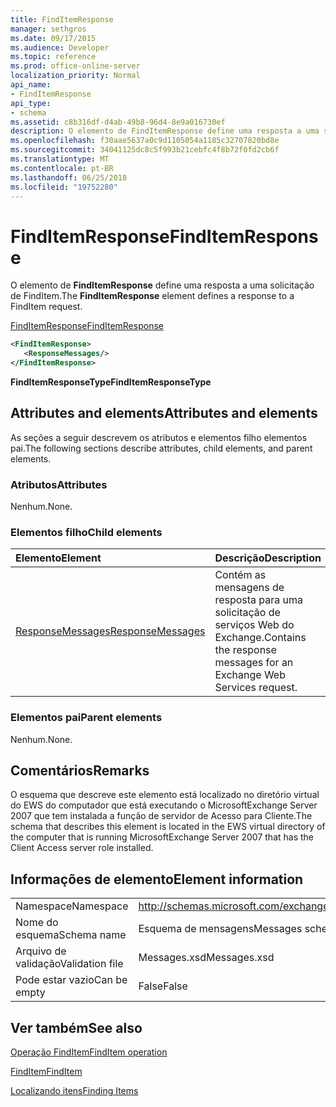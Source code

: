 ```yaml
---
title: FindItemResponse
manager: sethgros
ms.date: 09/17/2015
ms.audience: Developer
ms.topic: reference
ms.prod: office-online-server
localization_priority: Normal
api_name:
- FindItemResponse
api_type:
- schema
ms.assetid: c8b316df-d4ab-49b8-96d4-8e9a016730ef
description: O elemento de FindItemResponse define uma resposta a uma solicitação de FindItem.
ms.openlocfilehash: f30aae5637a0c9d1105054a1185c32707820bd8e
ms.sourcegitcommit: 34041125dc8c5f993b21cebfc4f8b72f0fd2cb6f
ms.translationtype: MT
ms.contentlocale: pt-BR
ms.lasthandoff: 06/25/2018
ms.locfileid: "19752280"
---
```

# <a name="finditemresponse"></a><span data-ttu-id="34c39-103">FindItemResponse</span><span class="sxs-lookup"><span data-stu-id="34c39-103">FindItemResponse</span></span>

<span data-ttu-id="34c39-104">O elemento de **FindItemResponse** define uma resposta a uma solicitação de FindItem.</span><span class="sxs-lookup"><span data-stu-id="34c39-104">The **FindItemResponse** element defines a response to a FindItem request.</span></span> 
  
[<span data-ttu-id="34c39-105">FindItemResponse</span><span class="sxs-lookup"><span data-stu-id="34c39-105">FindItemResponse</span></span>](finditemresponse.md)
  
```xml
<FindItemResponse>
   <ResponseMessages/>
</FindItemResponse>
```

 <span data-ttu-id="34c39-106">**FindItemResponseType**</span><span class="sxs-lookup"><span data-stu-id="34c39-106">**FindItemResponseType**</span></span>
## <a name="attributes-and-elements"></a><span data-ttu-id="34c39-107">Attributes and elements</span><span class="sxs-lookup"><span data-stu-id="34c39-107">Attributes and elements</span></span>

<span data-ttu-id="34c39-108">As seções a seguir descrevem os atributos e elementos filho elementos pai.</span><span class="sxs-lookup"><span data-stu-id="34c39-108">The following sections describe attributes, child elements, and parent elements.</span></span>
  
### <a name="attributes"></a><span data-ttu-id="34c39-109">Atributos</span><span class="sxs-lookup"><span data-stu-id="34c39-109">Attributes</span></span>

<span data-ttu-id="34c39-110">Nenhum.</span><span class="sxs-lookup"><span data-stu-id="34c39-110">None.</span></span>
  
### <a name="child-elements"></a><span data-ttu-id="34c39-111">Elementos filho</span><span class="sxs-lookup"><span data-stu-id="34c39-111">Child elements</span></span>

|<span data-ttu-id="34c39-112">**Elemento**</span><span class="sxs-lookup"><span data-stu-id="34c39-112">**Element**</span></span>|<span data-ttu-id="34c39-113">**Descrição**</span><span class="sxs-lookup"><span data-stu-id="34c39-113">**Description**</span></span>|
|:-----|:-----|
|[<span data-ttu-id="34c39-114">ResponseMessages</span><span class="sxs-lookup"><span data-stu-id="34c39-114">ResponseMessages</span></span>](responsemessages.md) <br/> |<span data-ttu-id="34c39-115">Contém as mensagens de resposta para uma solicitação de serviços Web do Exchange.</span><span class="sxs-lookup"><span data-stu-id="34c39-115">Contains the response messages for an Exchange Web Services request.</span></span>  <br/> |
   
### <a name="parent-elements"></a><span data-ttu-id="34c39-116">Elementos pai</span><span class="sxs-lookup"><span data-stu-id="34c39-116">Parent elements</span></span>

<span data-ttu-id="34c39-117">Nenhum.</span><span class="sxs-lookup"><span data-stu-id="34c39-117">None.</span></span>
  
## <a name="remarks"></a><span data-ttu-id="34c39-118">Comentários</span><span class="sxs-lookup"><span data-stu-id="34c39-118">Remarks</span></span>

<span data-ttu-id="34c39-119">O esquema que descreve este elemento está localizado no diretório virtual do EWS do computador que está executando o MicrosoftExchange Server 2007 que tem instalada a função de servidor de Acesso para Cliente.</span><span class="sxs-lookup"><span data-stu-id="34c39-119">The schema that describes this element is located in the EWS virtual directory of the computer that is running MicrosoftExchange Server 2007 that has the Client Access server role installed.</span></span>
  
## <a name="element-information"></a><span data-ttu-id="34c39-120">Informações de elemento</span><span class="sxs-lookup"><span data-stu-id="34c39-120">Element information</span></span>

|||
|:-----|:-----|
|<span data-ttu-id="34c39-121">Namespace</span><span class="sxs-lookup"><span data-stu-id="34c39-121">Namespace</span></span>  <br/> |http://schemas.microsoft.com/exchange/services/2006/messages  <br/> |
|<span data-ttu-id="34c39-122">Nome do esquema</span><span class="sxs-lookup"><span data-stu-id="34c39-122">Schema name</span></span>  <br/> |<span data-ttu-id="34c39-123">Esquema de mensagens</span><span class="sxs-lookup"><span data-stu-id="34c39-123">Messages schema</span></span>  <br/> |
|<span data-ttu-id="34c39-124">Arquivo de validação</span><span class="sxs-lookup"><span data-stu-id="34c39-124">Validation file</span></span>  <br/> |<span data-ttu-id="34c39-125">Messages.xsd</span><span class="sxs-lookup"><span data-stu-id="34c39-125">Messages.xsd</span></span>  <br/> |
|<span data-ttu-id="34c39-126">Pode estar vazio</span><span class="sxs-lookup"><span data-stu-id="34c39-126">Can be empty</span></span>  <br/> |<span data-ttu-id="34c39-127">False</span><span class="sxs-lookup"><span data-stu-id="34c39-127">False</span></span>  <br/> |
   
## <a name="see-also"></a><span data-ttu-id="34c39-128">Ver também</span><span class="sxs-lookup"><span data-stu-id="34c39-128">See also</span></span>



[<span data-ttu-id="34c39-129">Operação FindItem</span><span class="sxs-lookup"><span data-stu-id="34c39-129">FindItem operation</span></span>](finditem-operation.md)
  
[<span data-ttu-id="34c39-130">FindItem</span><span class="sxs-lookup"><span data-stu-id="34c39-130">FindItem</span></span>](finditem.md)


[<span data-ttu-id="34c39-131">Localizando itens</span><span class="sxs-lookup"><span data-stu-id="34c39-131">Finding Items</span></span>](http://msdn.microsoft.com/library/63af1f9c-464b-4fca-9ae3-3d60f24ca93c%28Office.15%29.aspx)

